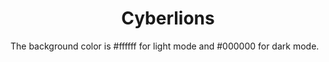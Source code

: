 <h1 align="center">Cyberlions</h1>
The background color is #ffffff for light mode and #000000 for dark mode.
